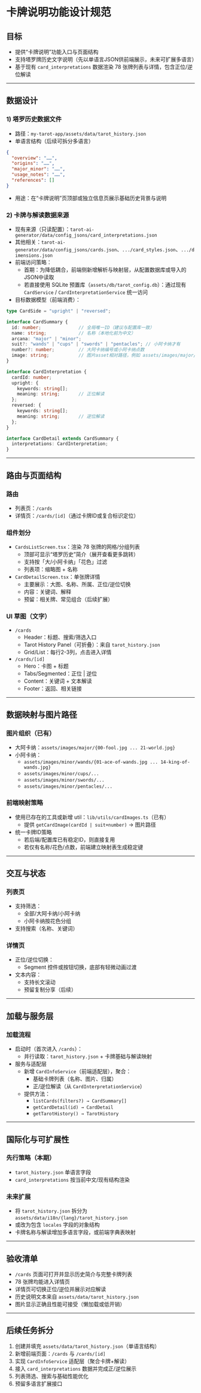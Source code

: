 # 卡牌说明功能设计规范

## 目标
- 提供“卡牌说明”功能入口与页面结构
- 支持塔罗牌历史文字说明（先以单语言JSON供前端展示，未来可扩展多语言）
- 基于现有 `card_interpretations` 数据渲染 78 张牌列表与详情，包含正位/逆位解读

---

## 数据设计

### 1) 塔罗历史数据文件
- 路径：`my-tarot-app/assets/data/tarot_history.json`
- 单语言结构（后续可拆分多语言）
```json
{
  "overview": "……",
  "origins": "……",
  "major_minor": "……",
  "usage_notes": "……",
  "references": []
}
```
- 用途：在“卡牌说明”页顶部或独立信息页展示基础历史背景与说明

### 2) 卡牌与解读数据来源
- 现有来源（只读配置）：`tarot-ai-generator/data/config_jsons/card_interpretations.json`
- 其他相关：`tarot-ai-generator/data/config_jsons/cards.json`、`.../card_styles.json`、`.../dimensions.json`
- 前端访问策略：
  - 首期：为降低耦合，前端侧新增解析与映射层，从配置数据库或导入的JSON中读取
  - 若直接使用 SQLite 预置库（`assets/db/tarot_config.db`）：通过现有 `CardService` / `CardInterpretationService` 统一访问
- 目标数据模型（前端消费）：
```ts
type CardSide = "upright" | "reversed";

interface CardSummary {
  id: number;              // 全局唯一ID（建议与配置库一致）
  name: string;            // 名称（本地化前为中文）
  arcana: "major" | "minor";
  suit?: "wands" | "cups" | "swords" | "pentacles"; // 小阿卡纳才有
  number?: number;         // 大阿卡纳编号或小阿卡纳点数
  image: string;           // 图片asset相对路径，例如 assets/images/major/00-fool.jpg
}

interface CardInterpretation {
  cardId: number;
  upright: {
    keywords: string[];
    meaning: string;       // 正位解读
  };
  reversed: {
    keywords: string[];
    meaning: string;       // 逆位解读
  };
}

interface CardDetail extends CardSummary {
  interpretations: CardInterpretation;
}
```

---

## 路由与页面结构

### 路由
- 列表页：`/cards`
- 详情页：`/cards/[id]`（通过卡牌ID或复合标识定位）

### 组件划分
- `CardsListScreen.tsx`：渲染 78 张牌的网格/分组列表
  - 顶部可显示“塔罗历史”简介（展开查看更多跳转）
  - 支持按「大/小阿卡纳」「花色」过滤
  - 列表项：缩略图 + 名称
- `CardDetailScreen.tsx`：单张牌详情
  - 主要展示：大图、名称、所属、正位/逆位切换
  - 内容：关键词、解释
  - 预留：相关牌、常见组合（后续扩展）

### UI 草图（文字）
- `/cards`
  - Header：标题、搜索/筛选入口
  - Tarot History Panel（可折叠）：来自 `tarot_history.json`
  - Grid/List：每行2-3列，点击进入详情
- `/cards/[id]`
  - Hero：卡图 + 标题
  - Tabs/Segmented：正位 | 逆位
  - Content：关键词 + 文本解读
  - Footer：返回、相关链接

---

## 数据映射与图片路径

### 图片组织（已有）
- 大阿卡纳：`assets/images/major/{00-fool.jpg ... 21-world.jpg}`
- 小阿卡纳：
  - `assets/images/minor/wands/{01-ace-of-wands.jpg ... 14-king-of-wands.jpg}`
  - `assets/images/minor/cups/...`
  - `assets/images/minor/swords/...`
  - `assets/images/minor/pentacles/...`

### 前端映射策略
- 使用已存在的工具或新增 util：`lib/utils/cardImages.ts`（已有）
  - 提供 `getCardImage(cardId | suit+number)` → 图片路径
- 统一卡牌ID策略
  - 若后端/配置库已有稳定ID，则直接复用
  - 若仅有名称/花色/点数，前端建立映射表生成稳定键

---

## 交互与状态

### 列表页
- 支持筛选：
  - 全部/大阿卡纳/小阿卡纳
  - 小阿卡纳按花色分组
- 支持搜索（名称、关键词）

### 详情页
- 正位/逆位切换：
  - Segment 控件或按钮切换，底部有轻微动画过渡
- 文本内容：
  - 支持长文滚动
  - 预留复制分享（后续）

---

## 加载与服务层

### 加载流程
- 启动时（首次进入 `/cards`）：
  - 并行读取：`tarot_history.json` + 卡牌基础与解读映射
- 服务与适配层
  - 新增 `CardInfoService`（前端适配层），聚合：
    - 基础卡牌列表（名称、图片、归属）
    - 正/逆位解读（从 `CardInterpretationService`）
  - 提供方法：
    - `listCards(filters?) → CardSummary[]`
    - `getCardDetail(id) → CardDetail`
    - `getTarotHistory() → TarotHistory`

---

## 国际化与可扩展性

### 先行策略（本期）
- `tarot_history.json` 单语言字段
- `card_interpretations` 按当前中文/现有结构渲染

### 未来扩展
- 将 `tarot_history.json` 拆分为 `assets/data/i18n/{lang}/tarot_history.json`
- 或改为包含 `locales` 字段的对象结构
- 卡牌名称与解读增加多语言字段，或前端字典表映射

---

## 验收清单
- `/cards` 页面可打开并显示历史简介与完整卡牌列表
- 78 张牌均能进入详情页
- 详情页可切换正位/逆位并展示对应解读
- 历史说明文本来自 `assets/data/tarot_history.json`
- 图片显示正确且性能可接受（懒加载或低开销）

---

## 后续任务拆分
1. 创建并填充 `assets/data/tarot_history.json`（单语言结构）
2. 新增前端页面：`/cards` 与 `/cards/[id]`
3. 实现 `CardInfoService` 适配层（聚合卡牌+解读）
4. 接入 `card_interpretations` 数据并完成正/逆位展示
5. 列表筛选、搜索与基础性能优化
6. 预留多语言扩展接口